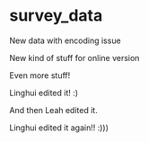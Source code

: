 # survey_data


New data with encoding issue

New kind of stuff for online version

Even more stuff!

Linghui edited it! :)


And then Leah edited it.

Linghui edited it again!! :)))

